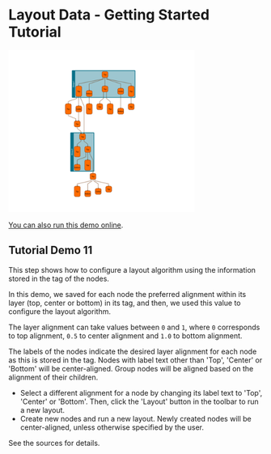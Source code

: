 # Layout Data - Getting Started Tutorial

<img src="../../resources/image/tutorial1step11.png" alt="demo-thumbnail" height="320"/>

[You can also run this demo online](https://live.yworks.com/demos/01-tutorial-getting-started/11-layout-data/index.html).

## Tutorial Demo 11

This step shows how to configure a layout algorithm using the information stored in the tag of the nodes.

In this demo, we saved for each node the preferred alignment within its layer (top, center or bottom) in its tag, and then, we used this value to configure the layout algorithm.

The layer alignment can take values between `0` and `1`, where `0` corresponds to top alignment, `0.5` to center alignment and `1.0` to bottom alignment.

The labels of the nodes indicate the desired layer alignment for each node as this is stored in the tag. Nodes with label text other than 'Top', 'Center' or 'Bottom' will be center-aligned. Group nodes will be aligned based on the alignment of their children.

- Select a different alignment for a node by changing its label text to 'Top', 'Center' or 'Bottom'. Then, click the 'Layout' button in the toolbar to run a new layout.
- Create new nodes and run a new layout. Newly created nodes will be center-aligned, unless otherwise specified by the user.

See the sources for details.
